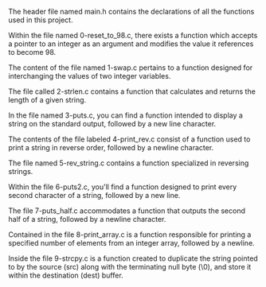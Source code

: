 The header file named main.h contains the declarations of all the functions used in this project.

Within the file named 0-reset_to_98.c, there exists a function which accepts a pointer to an integer as an argument and modifies the value it references to become 98.

The content of the file named 1-swap.c pertains to a function designed for interchanging the values of two integer variables.

The file called 2-strlen.c contains a function that calculates and returns the length of a given string.

In the file named 3-puts.c, you can find a function intended to display a string on the standard output, followed by a new line character.

The contents of the file labeled 4-print_rev.c consist of a function used to print a string in reverse order, followed by a newline character.

The file named 5-rev_string.c contains a function specialized in reversing strings.

Within the file 6-puts2.c, you'll find a function designed to print every second character of a string, followed by a new line.

The file 7-puts_half.c accommodates a function that outputs the second half of a string, followed by a newline character.

Contained in the file 8-print_array.c is a function responsible for printing a specified number of elements from an integer array, followed by a newline.

Inside the file 9-strcpy.c is a function created to duplicate the string pointed to by the source (src) along with the terminating null byte (\0), and store it within the destination (dest) buffer.
